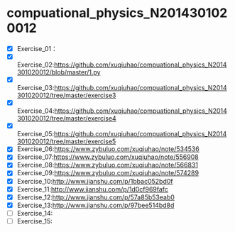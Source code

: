 # compuational_physics_N2014301020012
- [x] Exercise_01：   
- [x] Exercise_02:https://github.com/xuqiuhao/compuational_physics_N2014301020012/blob/master/1.py
- [x] Exercise_03:https://github.com/xuqiuhao/compuational_physics_N2014301020012/tree/master/exercise3                  
- [x] Exercise_04:https://github.com/xuqiuhao/compuational_physics_N2014301020012/tree/master/exercise4  
- [x] Exercise_05:https://github.com/xuqiuhao/compuational_physics_N2014301020012/tree/master/exercise5  
- [x] Exercise_06:https://www.zybuluo.com/xuqiuhao/note/534536  
- [x] Exercise_07:https://www.zybuluo.com/xuqiuhao/note/556908  
- [x] Exercise_08:https://www.zybuluo.com/xuqiuhao/note/566831  
- [x] Exercise_09:https://www.zybuluo.com/xuqiuhao/note/574289  
- [x] Exercise_10:http://www.jianshu.com/p/1bbac052bd0f  
- [x] Exercise_11:http://www.jianshu.com/p/1d0cf969fafc  
- [x] Exercise_12:http://www.jianshu.com/p/57a85b53eab0  
- [x] Exercise_13:http://www.jianshu.com/p/97bee514bd8d  
- [ ] Exercise_14:  
- [ ] Exercise_15:  
